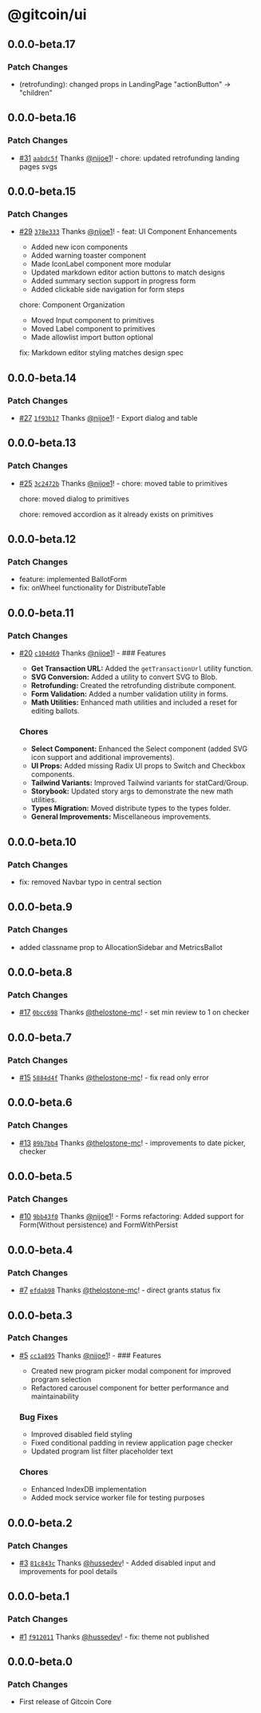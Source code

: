 # @gitcoin/ui

## 0.0.0-beta.17

### Patch Changes

- (retrofunding): changed props in LandingPage "actionButton" -> "children"

## 0.0.0-beta.16

### Patch Changes

- [#31](https://github.com/gitcoinco/core/pull/31) [`aabdc5f`](https://github.com/gitcoinco/core/commit/aabdc5f0e01ae382de435d3010e704f3ea8b8292) Thanks [@nijoe1](https://github.com/nijoe1)! - chore: updated retrofunding landing pages svgs

## 0.0.0-beta.15

### Patch Changes

- [#29](https://github.com/gitcoinco/core/pull/29) [`378e333`](https://github.com/gitcoinco/core/commit/378e3339cd77240a5f0ca2af43c325d8c9d5f5f5) Thanks [@nijoe1](https://github.com/nijoe1)! - feat: UI Component Enhancements

  - Added new icon components
  - Added warning toaster component
  - Made IconLabel component more modular
  - Updated markdown editor action buttons to match designs
  - Added summary section support in progress form
  - Added clickable side navigation for form steps

  chore: Component Organization

  - Moved Input component to primitives
  - Moved Label component to primitives
  - Made allowlist import button optional

  fix: Markdown editor styling matches design spec

## 0.0.0-beta.14

### Patch Changes

- [#27](https://github.com/gitcoinco/core/pull/27) [`1f93b17`](https://github.com/gitcoinco/core/commit/1f93b17a28fb5cc08bc5a3e8bc1b0745347e4a61) Thanks [@nijoe1](https://github.com/nijoe1)! - Export dialog and table

## 0.0.0-beta.13

### Patch Changes

- [#25](https://github.com/gitcoinco/core/pull/25) [`3c2472b`](https://github.com/gitcoinco/core/commit/3c2472bcb1dc94d60f8668ef44748bb991481c4f) Thanks [@nijoe1](https://github.com/nijoe1)! - chore: moved table to primitives

  chore: moved dialog to primitives

  chore: removed accordion as it already exists on primitives

## 0.0.0-beta.12

### Patch Changes

- feature: implemented BallotForm
- fix: onWheel functionality for DistributeTable

## 0.0.0-beta.11

### Patch Changes

- [#20](https://github.com/gitcoinco/core/pull/20) [`c104d69`](https://github.com/gitcoinco/core/commit/c104d6913051a937acbe154b7d38f6f37a763d43) Thanks [@nijoe1](https://github.com/nijoe1)! - ### Features

  - **Get Transaction URL:** Added the `getTransactionUrl` utility function.
  - **SVG Conversion:** Added a utility to convert SVG to Blob.
  - **Retrofunding:** Created the retrofunding distribute component.
  - **Form Validation:** Added a number validation utility in forms.
  - **Math Utilities:** Enhanced math utilities and included a reset for editing ballots.

  ### Chores

  - **Select Component:** Enhanced the Select component (added SVG icon support and additional
    improvements).
  - **UI Props:** Added missing Radix UI props to Switch and Checkbox components.
  - **Tailwind Variants:** Improved Tailwind variants for statCard/Group.
  - **Storybook:** Updated story args to demonstrate the new math utilities.
  - **Types Migration:** Moved distribute types to the types folder.
  - **General Improvements:** Miscellaneous improvements.

## 0.0.0-beta.10

### Patch Changes

- fix: removed Navbar typo in central section

## 0.0.0-beta.9

### Patch Changes

- added classname prop to AllocationSidebar and MetricsBallot

## 0.0.0-beta.8

### Patch Changes

- [#17](https://github.com/gitcoinco/core/pull/17) [`0bcc698`](https://github.com/gitcoinco/core/commit/0bcc698f68026f303f5f8b5f34a13de50483b5ed) Thanks [@thelostone-mc](https://github.com/thelostone-mc)! - set min review to 1 on checker

## 0.0.0-beta.7

### Patch Changes

- [#15](https://github.com/gitcoinco/core/pull/15) [`5884d4f`](https://github.com/gitcoinco/core/commit/5884d4f73a4a21df68ec4a489b74724e62b16aee) Thanks [@thelostone-mc](https://github.com/thelostone-mc)! - fix read only error

## 0.0.0-beta.6

### Patch Changes

- [#13](https://github.com/gitcoinco/core/pull/13) [`89b7bb4`](https://github.com/gitcoinco/core/commit/89b7bb4655a7b03cee364f09e70082901bfa9801) Thanks [@thelostone-mc](https://github.com/thelostone-mc)! - improvements to date picker, checker

## 0.0.0-beta.5

### Patch Changes

- [#10](https://github.com/gitcoinco/core/pull/10) [`9bb43f0`](https://github.com/gitcoinco/core/commit/9bb43f096dd444962713ee67ea421ff1fc38e265) Thanks [@nijoe1](https://github.com/nijoe1)! - Forms refactoring: Added support for Form(Without persistence) and FormWithPersist

## 0.0.0-beta.4

### Patch Changes

- [#7](https://github.com/gitcoinco/core/pull/7) [`efdab98`](https://github.com/gitcoinco/core/commit/efdab9808a3df10da5fbbe5e08f26f524ebaff53) Thanks [@thelostone-mc](https://github.com/thelostone-mc)! - direct grants status fix

## 0.0.0-beta.3

### Patch Changes

- [#5](https://github.com/gitcoinco/core/pull/5) [`cc1a895`](https://github.com/gitcoinco/core/commit/cc1a895ad3e81120cf7f82cd7c15ec343def7b84) Thanks [@nijoe1](https://github.com/nijoe1)! - ### Features

  - Created new program picker modal component for improved program selection
  - Refactored carousel component for better performance and maintainability

  ### Bug Fixes

  - Improved disabled field styling
  - Fixed conditional padding in review application page checker
  - Updated program list filter placeholder text

  ### Chores

  - Enhanced IndexDB implementation
  - Added mock service worker file for testing purposes

## 0.0.0-beta.2

### Patch Changes

- [#3](https://github.com/gitcoinco/core/pull/3) [`81c843c`](https://github.com/gitcoinco/core/commit/81c843c5234387e8ae5311d3c253d66ce4f43c3a) Thanks [@hussedev](https://github.com/hussedev)! - Added disabled input and improvements for pool details

## 0.0.0-beta.1

### Patch Changes

- [#1](https://github.com/gitcoinco/core/pull/1) [`f912011`](https://github.com/gitcoinco/core/commit/f912011edfe5a4658abc72202b64c4f7cd699f85) Thanks [@hussedev](https://github.com/hussedev)! - fix: theme not published

## 0.0.0-beta.0

### Patch Changes

- First release of Gitcoin Core
